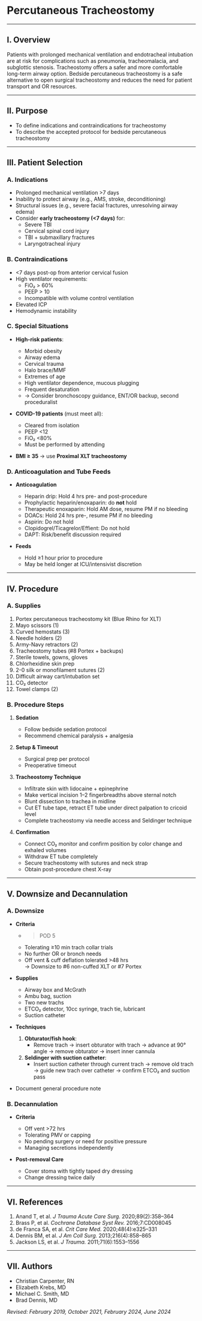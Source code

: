 # Percutaneous Tracheostomy

---

## I. Overview

Patients with prolonged mechanical ventilation and endotracheal intubation are at risk for complications such as pneumonia, tracheomalacia, and subglottic stenosis. Tracheostomy offers a safer and more comfortable long-term airway option. Bedside percutaneous tracheostomy is a safe alternative to open surgical tracheostomy and reduces the need for patient transport and OR resources.

---

## II. Purpose

- To define indications and contraindications for tracheostomy  
- To describe the accepted protocol for bedside percutaneous tracheostomy

---

## III. Patient Selection

### A. Indications

- Prolonged mechanical ventilation >7 days  
- Inability to protect airway (e.g., AMS, stroke, deconditioning)  
- Structural issues (e.g., severe facial fractures, unresolving airway edema)  
- Consider **early tracheostomy (<7 days)** for:
    * Severe TBI  
    * Cervical spinal cord injury  
    * TBI + submaxillary fractures  
    * Laryngotracheal injury  

### B. Contraindications

- <7 days post-op from anterior cervical fusion  
- High ventilator requirements:
    * FiO₂ > 60%  
    * PEEP > 10  
    * Incompatible with volume control ventilation  
- Elevated ICP  
- Hemodynamic instability

### C. Special Situations

- **High-risk patients**:
    * Morbid obesity  
    * Airway edema  
    * Cervical trauma  
    * Halo brace/MMF  
    * Extremes of age  
    * High ventilator dependence, mucous plugging  
    * Frequent desaturation
    * → Consider bronchoscopy guidance, ENT/OR backup, second proceduralist

- **COVID-19 patients** (must meet all):
    * Cleared from isolation  
    * PEEP <12  
    * FiO₂ <80%  
    * Must be performed by attending

- **BMI ≥ 35** → use **Proximal XLT tracheostomy**

### D. Anticoagulation and Tube Feeds

- **Anticoagulation**
    * Heparin drip: Hold 4 hrs pre- and post-procedure  
    * Prophylactic heparin/enoxaparin: do **not** hold  
    * Therapeutic enoxaparin: Hold AM dose, resume PM if no bleeding  
    * DOACs: Hold 24 hrs pre-, resume PM if no bleeding  
    * Aspirin: Do not hold  
    * Clopidogrel/Ticagrelor/Effient: Do not hold  
    * DAPT: Risk/benefit discussion required

- **Feeds**
    * Hold ≥1 hour prior to procedure  
    * May be held longer at ICU/intensivist discretion

---

## IV. Procedure

### A. Supplies

1. Portex percutaneous tracheostomy kit (Blue Rhino for XLT)  
2. Mayo scissors (1)  
3. Curved hemostats (3)  
4. Needle holders (2)  
5. Army-Navy retractors (2)  
6. Tracheostomy tubes (#8 Portex + backups)  
7. Sterile towels, gowns, gloves  
8. Chlorhexidine skin prep  
9. 2-0 silk or monofilament sutures (2)  
10. Difficult airway cart/intubation set  
11. CO₂ detector  
12. Towel clamps (2)

### B. Procedure Steps

1. **Sedation**
    * Follow bedside sedation protocol  
    * Recommend chemical paralysis + analgesia

2. **Setup & Timeout**
    * Surgical prep per protocol  
    * Preoperative timeout

3. **Tracheostomy Technique**
    * Infiltrate skin with lidocaine + epinephrine  
    * Make vertical incision 1–2 fingerbreadths above sternal notch  
    * Blunt dissection to trachea in midline  
    * Cut ET tube tape, retract ET tube under direct palpation to cricoid level  
    * Complete tracheostomy via needle access and Seldinger technique

4. **Confirmation**
    * Connect CO₂ monitor and confirm position by color change and exhaled volumes  
    * Withdraw ET tube completely  
    * Secure tracheostomy with sutures and neck strap  
    * Obtain post-procedure chest X-ray

---

## V. Downsize and Decannulation

### A. Downsize

- **Criteria**
    * > POD 5  
    * Tolerating ≥10 min trach collar trials  
    * No further OR or bronch needs  
    * Off vent & cuff deflation tolerated >48 hrs  
    → Downsize to #6 non-cuffed XLT or #7 Portex

- **Supplies**
    * Airway box and McGrath  
    * Ambu bag, suction  
    * Two new trachs  
    * ETCO₂ detector, 10cc syringe, trach tie, lubricant  
    * Suction catheter

- **Techniques**
    1. **Obturator/fish hook**:  
        * Remove trach → insert obturator with trach → advance at 90° angle → remove obturator → insert inner cannula  
    2. **Seldinger with suction catheter**:  
        * Insert suction catheter through current trach → remove old trach → guide new trach over catheter → confirm ETCO₂ and suction pass

- Document general procedure note

### B. Decannulation

- **Criteria**
    * Off vent >72 hrs  
    * Tolerating PMV or capping  
    * No pending surgery or need for positive pressure  
    * Managing secretions independently  

- **Post-removal Care**
    * Cover stoma with tightly taped dry dressing  
    * Change dressing twice daily

---

## VI. References

1. Anand T, et al. *J Trauma Acute Care Surg.* 2020;89(2):358–364  
2. Brass P, et al. *Cochrane Database Syst Rev.* 2016;7:CD008045  
3. de Franca SA, et al. *Crit Care Med.* 2020;48(4):e325–331  
4. Dennis BM, et al. *J Am Coll Surg.* 2013;216(4):858–865  
5. Jackson LS, et al. *J Trauma.* 2011;71(6):1553–1556

---

## VII. Authors

- Christian Carpenter, RN  
- Elizabeth Krebs, MD  
- Michael C. Smith, MD  
- Brad Dennis, MD  

*Revised: February 2019, October 2021, February 2024, June 2024*
